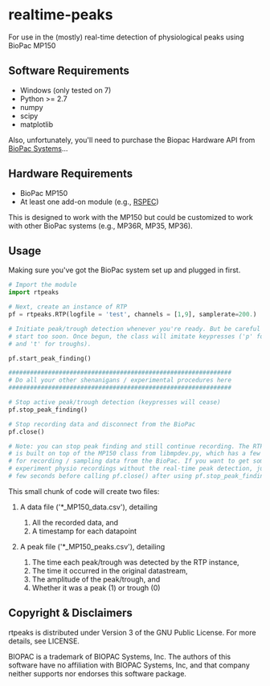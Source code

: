 # realtime-peaks
For use in the (mostly) real-time detection of physiological peaks using BioPac MP150

## Software Requirements
* Windows (only tested on 7)
* Python >= 2.7
* numpy
* scipy
* matplotlib

Also, unfortunately, you'll need to purchase the Biopac Hardware API from [BioPac Systems](http://www.biopac.com/product/api-biopac-hardware/)...

## Hardware Requirements
* BioPac MP150
* At least one add-on module (e.g., [RSPEC](http://www.biopac.com/product/bionomadix-rsp-with-ecg-amplifier/))

This is designed to work with the MP150 but could be customized to work with other BioPac systems (e.g., MP36R, MP35, MP36).

## Usage
Making sure you've got the BioPac system set up and plugged in first.

```python
# Import the module
import rtpeaks

# Next, create an instance of RTP
pf = rtpeaks.RTP(logfile = 'test', channels = [1,9], samplerate=200.)

# Initiate peak/trough detection whenever you're ready. But be careful to not
# start too soon. Once begun, the class will imitate keypresses ('p' for peaks 
# and 't' for troughs).

pf.start_peak_finding()

##############################################################
# Do all your other shenanigans / experimental procedures here
##############################################################

# Stop active peak/trough detection (keypresses will cease)
pf.stop_peak_finding()

# Stop recording data and disconnect from the BioPac
pf.close()

# Note: you can stop peak finding and still continue recording. The RTP class
# is built on top of the MP150 class from libmpdev.py, which has a few functions
# for recording / sampling data from the BioPac. If you want to get some post-
# experiment physio recordings without the real-time peak detection, just wait a
# few seconds before calling pf.close() after using pf.stop_peak_finding().
```

This small chunk of code will create two files:

1. A data file ('*_MP150_data.csv'), detailing 

   1. All the recorded data, and 
   2. A timestamp for each datapoint

2. A peak file ('*_MP150_peaks.csv'), detailing 

   1. The time each peak/trough was detected by the RTP instance,
   2. The time it occurred in the original datastream, 
   3. The amplitude of the peak/trough, and
   4. Whether it was a peak (1) or trough (0)

## Copyright & Disclaimers

rtpeaks is distributed under Version 3 of the GNU Public License. For more details,
see LICENSE.

BIOPAC is a trademark of BIOPAC Systems, Inc. The authors of this software have no 
affiliation with BIOPAC Systems, Inc, and that company neither supports nor endorses 
this software package.
